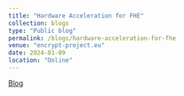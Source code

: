 ```yaml
---
title: "Hardware Acceleration for FHE"
collection: blogs
type: "Public blog"
permalink: /blogs/hardware-acceleration-for-fhe
venue: "encrypt-project.eu"
date: 2024-01-09
location: "Online"
---
```


[Blog](https://encrypt-project.eu/communication/blog/encrypt-blog-series-11-hardware-acceleration-for-fhe/)
